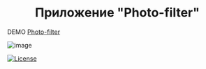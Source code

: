 <h1 align="center">Приложение "Photo-filter"</h1>

DEMO [Photo-filter](https://zena86.github.io/Photo-filter/photo-filter/)

![image](https://user-images.githubusercontent.com/76158579/126612676-a0b40d3a-e8b5-4e1f-93a1-8037eb031ed0.png)


[![License](https://img.shields.io/badge/License-Apache%202.0-blue.svg)](https://opensource.org/licenses/Apache-2.0)
